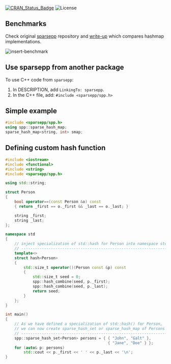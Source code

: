 [![CRAN_Status_Badge](http://www.r-pkg.org/badges/version/sparsepp)](https://cran.r-project.org/package=sparsepp)
![License](https://img.shields.io/badge/License-BSD%203--Clause-blue.svg)

## Benchmarks

Check original [sparsepp](https://github.com/greg7mdp/sparsepp) repository and [write-up](https://github.com/greg7mdp/sparsepp/blob/master/bench.md) which compares hashmap implementations.

![insert-benchmark](https://raw.githubusercontent.com/greg7mdp2/img/master/sparsepp/insert_large_0.PNG)

## Use sparsepp from another package
To use C++ code from `sparsepp`:

1. In DESCRIPTION, add `LinkingTo: sparsepp`.
1. In the C++ file, add:
  `#include <sparsepp/spp.h>`

## Simple example

```c++
#include <sparsepp/spp.h>
using spp::sparse_hash_map;
sparse_hash_map<string, int> smap;
```
## Defining custom hash function

```c++
#include <iostream>
#include <functional>
#include <string>
#include <sparsepp/spp.h>

using std::string;

struct Person 
{
    bool operator==(const Person &o) const 
    { return _first == o._first && _last == o._last; }

    string _first;
    string _last;
};

namespace std
{
    // inject specialization of std::hash for Person into namespace std
    // ----------------------------------------------------------------
    template<> 
    struct hash<Person>
    {
        std::size_t operator()(Person const &p) const
        {
            std::size_t seed = 0;
            spp::hash_combine(seed, p._first);
            spp::hash_combine(seed, p._last);
            return seed;
        }
    };
}

int main()
{
    // As we have defined a specialization of std::hash() for Person, 
    // we can now create sparse_hash_set or sparse_hash_map of Persons
    // ----------------------------------------------------------------
    spp::sparse_hash_set<Person> persons = { { "John", "Galt" }, 
                                             { "Jane", "Doe" } };
    for (auto& p: persons)
        std::cout << p._first << ' ' << p._last << '\n';
}
```

